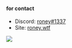 #### for contact

- Discord: [roney#1337](https://discord.com/users/425722455345070080)
- Site: [roney.wtf](https://roney.wtf/)

![](https://komarev.com/ghpvc/?username=theroney)
